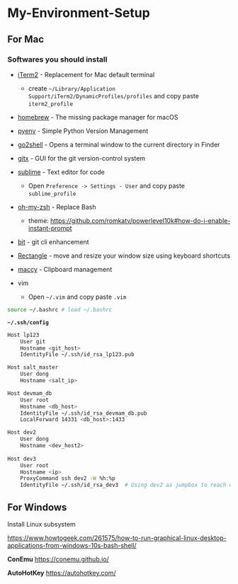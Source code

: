 # My-Environment-Setup

## For Mac

### Softwares you should install

- [iTerm2](https://www.iterm2.com/) - Replacement for Mac default terminal
    - create `~/Library/Application Support/iTerm2/DynamicProfiles/profiles` and copy paste `iterm2_profile`
- [homebrew](https://brew.sh/) - The missing package manager for macOS
- [pyenv](https://github.com/pyenv/pyenv) - Simple Python Version Management
- [go2shell](http://zipzapmac.com/go2shell) - Opens a terminal window to the current directory in Finder
- [gitx](https://rowanj.github.io/gitx/) - GUI for the git version-control system
- [sublime](https://www.sublimetext.com/) - Text editor for code
    - Open `Preference -> Settings - User` and copy paste `sublime_profile` 
- [oh-my-zsh](https://github.com/robbyrussell/oh-my-zsh) - Replace Bash
    - theme: https://github.com/romkatv/powerlevel10k#how-do-i-enable-instant-prompt
- [bit](https://github.com/chriswalz/bit) - git cli enhancement
- [Rectangle](https://rectangleapp.com) - move and resize your window size using keyboard shortcuts
- [maccy](https://maccy.app) - Clipboard management

- vim
    - Open `~/.vim` and copy paste `.vim`
    
```bash
source ~/.bashrc # load ~/.bashrc
```

**`~/.ssh/config`**

```bash
Host lp123
    User git 
    Hostname <git_host>
    IdentityFile ~/.ssh/id_rsa_lp123.pub

Host salt_master
    User dong
    Hostname <salt_ip>

Host devmam_db
    User root
    Hostname <db_host>
    IdentityFile ~/.ssh/id_rsa_devmam_db.pub
    LocalForward 14331 <db_host>:1433

Host dev2
    User dong
    Hostname <dev_host2>
   
Host dev3
    User root
    Hostname <ip>
    ProxyCommand ssh dev2 -W %h:%p
    IdentityFile ~/.ssh/id_rsa_dev3  # Using dev2 as jumpbox to reach dev3 indirectly, the private key here is for dev3
```


## For Windows

Install Linux subsystem

https://www.howtogeek.com/261575/how-to-run-graphical-linux-desktop-applications-from-windows-10s-bash-shell/

**ConEmu** https://conemu.github.io/

**AutoHotKey** https://autohotkey.com/
